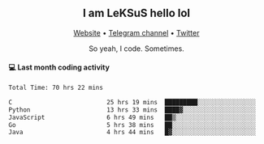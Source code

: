 <h2 align="center">I am LeKSuS hello lol</h2>
<div align="center">
  <a href="https://leksus.net">Website</a> •
  <a href="https://t.me/leksus_was_here">Telegram channel</a> •
  <a href="https://twitter.com/___LeKSuS___">Twitter</a>
</div>
<p align="center">So yeah, I code. Sometimes.</p>

#### :computer: Last month coding activity
<!--START_SECTION:waka-->

```txt
Total Time: 70 hrs 22 mins

C                          25 hrs 19 mins  █████████░░░░░░░░░░░░░░░░   35.93 %
Python                     13 hrs 33 mins  ████▓░░░░░░░░░░░░░░░░░░░░   19.25 %
JavaScript                 6 hrs 49 mins   ██▒░░░░░░░░░░░░░░░░░░░░░░   09.69 %
Go                         5 hrs 38 mins   ██░░░░░░░░░░░░░░░░░░░░░░░   08.00 %
Java                       4 hrs 44 mins   █▓░░░░░░░░░░░░░░░░░░░░░░░   06.74 %
```

<!--END_SECTION:waka-->

<!-- flag{4_l0t_0f_1nter35t1ng_th1ng5_4r3_1n_publ1c_d0m41n} -->
